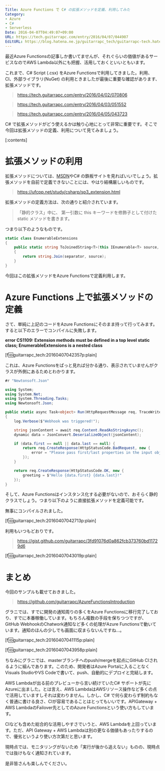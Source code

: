 ```yaml
---
Title: Azure Functions で C# の拡張メソッドを定義、利用してみた
Category:
- Azure
- C#
- Serverless
Date: 2016-04-07T04:49:07+09:00
URL: https://tech.guitarrapc.com/entry/2016/04/07/044907
EditURL: https://blog.hatena.ne.jp/guitarrapc_tech/guitarrapc-tech.hatenablog.com/atom/entry/10328537792370105859
---
```


最近Azure Functionsの記事しか書いてませんが、それぐらいの価値があるサービスなのでAWS Lambda以外にも把握、活用しておくといいともいます。

これまで、C# Script (.csx) をAzure Functionsで利用してきました。利用、CI、外部ライブラリ(NuGet) の利用ときましたが最後に重要な確認があります、拡張メソッドです。

> https://tech.guitarrapc.com/entry/2016/04/02/070806

> https://tech.guitarrapc.com/entry/2016/04/03/051552

> https://tech.guitarrapc.com/entry/2016/04/05/043723

C# で拡張メソッドがどう使えるかは触り心地にとって非常に重要です。そこで今回は拡張メソッドの定義、利用について見てみましょう。


[:contents]

# 拡張メソッドの利用

拡張メソッドについては、[MSDN](https://msdn.microsoft.com/ja-jp/library/bb383977.aspx)やC# の鉄板サイトを見ればいいでしょう。拡張メソッドを自前で定義できないことには、やはり結構厳しいものです。

> https://ufcpp.net/study/csharp/sp3_extension.html

拡張メソッドの定義方法は、次の通りと紹介されています。

> 「静的クラス」中に、 第一引数に this キーワードを修飾子として付けた static メソッドを書きます。

つまり以下のようなものです。

```cs
static class EnumerableExtensions
{
    public static string ToJoinedString<T>(this IEnumerable<T> source, string separator = "")
    {
        return string.Join(separator, source);
    }
}
```

今回はこの拡張メソッドをAzure Functionsで定義利用します。

# Azure Functions 上で拡張メソッドの定義

さて、単純に上記のコードをAzure Functionsにそのまま持って行ってみます。すると以下のエラーでコンパイルに失敗します。

**error CS1109: Extension methods must be defined in a top level static class; EnumerableExtensions is a nested class**

[f:id:guitarrapc_tech:20160407042357p:plain]

これは、Azure Functionsをぱっと見れば分かる通り、表示されていませんがクラスが外側にあるためとわかります。

```cs
#r "Newtonsoft.Json"

using System;
using System.Net;
using System.Threading.Tasks;
using Newtonsoft.Json;

public static async Task<object> Run(HttpRequestMessage req, TraceWriter log)
{
    log.Verbose($"Webhook was triggered!");

    string jsonContent = await req.Content.ReadAsStringAsync();
    dynamic data = JsonConvert.DeserializeObject(jsonContent);

    if (data.first == null || data.last == null) {
        return req.CreateResponse(HttpStatusCode.BadRequest, new {
            error = "Please pass first/last properties in the input object"
        });
    }

    return req.CreateResponse(HttpStatusCode.OK, new {
        greeting = $"Hello {data.first} {data.last}!"
    });
}
```

そして、Azure Functionsはインスタンス化する必要がないので、おそらく静的クラスでしょう。つまり以下のように直接拡張メソッドを定義可能です。

無事にコンパイルされました。

[f:id:guitarrapc_tech:20160407042713p:plain]

利用もいつもどおりです。

> https://gist.github.com/guitarrapc/3fd91076d0a862fcb373760bd11729d6

[f:id:guitarrapc_tech:20160407043019p:plain]

# まとめ

今回のサンプルも載せておきました。

> https://github.com/guitarrapc/AzureFunctionsIntroduction


グラニでは、すでに開発の通知周りの多くをAzure Functionsに移行完了しており、すでに本番稼働しています。もちろん複数の手段を保ちつつですが、GitHub WebhookのChatwork通知など多くの処理がAzure Functionsで動いています。通知のほんの少しでも画面に収まらないんですね...。

[f:id:guitarrapc_tech:20160407041115p:plain]

[f:id:guitarrapc_tech:20160407043958p:plain]

ちなみにグラニでは、masterブランチへのpush/mergeを起点にGitHub CIされるように組んであります。このため、開発者はAzure Portalに入ることなくVisuals StudioやVS Codeで書いて、push、自動的にデプロイと完結します。

AWS Lambdaが出る前のプレビューから言い続けていたC# サポートが先にAzureに出ました。とは言え、AWS LambdaはAWSリソース操作など多くの点で活用していますしそれは変わりません。しかし、C# で何ら変わらず制約もなく普通に書ける良さ、CIが容易であることはとってもいいです。APIGateway + AWS LambdaのFailover先としてのAzure Functionsという使い方もしています。

CIなども含めた総合的な活用しやすさでいうと、AWS Lambdaを上回っています。ただ、API Gateway + AWS Lambdaは別の更なる価値もあったりするので、優劣というより使い方次第だと思います。

現時点では、モニタリングがないため「実行が後から追えない」ものの、現時点では抜けもなく通知されています。

是非皆さんも楽しんでください。

